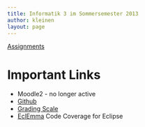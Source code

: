 ```yaml
---
title: Informatik 3 im Sommersemester 2013
author: kleinen
layout: page
---
```


[Assignments](assignments/index.html)

# Important Links

*   Moodle2 - no longer active
*   [Github][2]
*   [Grading Scale]({{site.baseurl}}general/grading-scale.html)
*   [EclEmma][4] Code Coverage for Eclipse

&nbsp;

 [2]: http://github.com/info3
 [4]: http://eclemma.org
